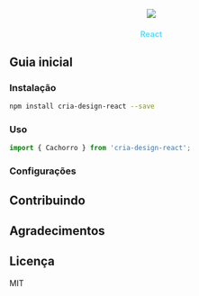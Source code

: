 <p align="center">
  <img src="https://github.com/criatecnologiainovacao/cria-design-system/blob/master/site/assets/logo.png?raw=true">
</p>

<h4 align="center" style="color: #64dcfc">React</h4>

## Guia inicial

### Instalação

```bash
npm install cria-design-react --save
```

### Uso

```js
import { Cachorro } from 'cria-design-react';
```

### Configurações


## Contribuindo

## Agradecimentos

## Licença

MIT
